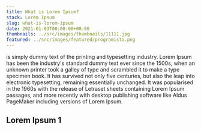 ```yaml
---
title: What is Lorem Ipsum?
stack: Lorem Ipsum
slug: what-is-lorem-ipsum
date: 2021-01-03T00:00:00+00:00
thumbnails: ../src/images/thumbnails/11111.jpg
featured: ../src/images/featured/programista.png
---
```


is simply dummy text of the printing and typesetting industry. Lorem Ipsum has been the industry's standard dummy text ever since the 1500s, when an unknown printer took a galley of type and scrambled it to make a type specimen book. It has survived not only five centuries, but also the leap into electronic typesetting, remaining essentially unchanged. It was popularised in the 1960s with the release of Letraset sheets containing Lorem Ipsum passages, and more recently with desktop publishing software like Aldus PageMaker including versions of Lorem Ipsum.

## Lorem Ipsum 1
